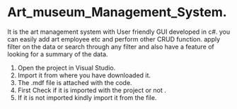 # Art_museum_Management_System.
It is the art management system with User friendly GUI developed in c#. you can easily add art employee etc and perform other CRUD function. apply filter on the data or search through any filter and also have a feature of looking for a summary of the data.  

1.	Open the project in Visual Studio.
2.	Import it from where you have downloaded it.
3.	The .mdf file is attached with the code.
4.	First Check if it is imported with the project or not .
5.	If it is not imported kindly import it from the file.
